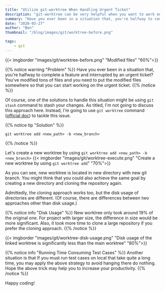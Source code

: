 ```yaml
---
title: "Utilize git-worktree When Handling Urgent Ticket"
description: "git-worktree can be very helpful when you want to work on another branch and leave current branch untouched"
summary: "Have you ever been in a situation that, you're halfway to complete a feature and interrupted by an urgent ticket? You've modified tons of files and you need to put the modified files somewhere so that you can start working on the urgent ticket." # For the post in lists.
date: "2020-03-27"
author: "Ben"
thumbnail: "/blog/images/git/worktree-before.png"

tags:
    - git
---
```

{{< imgborder "images/git/worktree-before.png" "Modified files" "60%">}}

{{% notice warning "Problem" %}}
Have you ever been in a situation that, you're halfway to complete a feature and interrupted by an urgent ticket? You've modified tons of files and you need to put the modified files somewhere so that you can start working on the urgent ticket.
{{% /notice %}}


Of course, one of the solutions to handle this situation might be using `git stash` command to stash your changes. As titled, I'm not going to discuss this approach here. Instead, I'm going to use `git worktree` command ([official doc](https://git-scm.com/docs/git-worktree)) to tackle this issue.

{{% notice tip "Solution" %}}
```shell
git worktree add <new_path> -b <new_branch>
```
{{% /notice %}}

Let's create a new worktree by using `git worktree add <new_path> -b <new_branch>`
{{< imgborder "images/git/worktree-execute.png" "Create a new worktree by using `git worktree add`" "70%">}}

As you can see, new worktree is located in new directory with new git branch. You might think that you could also achieve the same goal by creating a new directory and cloning the repository again.

Admittedly, the cloning approach works too, but the disk usage of directories are different. (Of course, there are differences between two approaches other than disk usage.)

{{% notice info "Disk Usage" %}}
New worktree only took around 19% of the original one. For project with larger size, the difference in size would be more significant. Also, it took more time to clone a large repository if you prefer the cloning approach.
{{% /notice %}}


{{< imgborder "images/git/worktree-disk-usage.png" "Disk usage of the linked worktree is significantly less than the main worktree" "80%">}}

{{% notice info "Running Time Consuming Test Cases" %}}
Another situation is that If you must run test cases on local that take quite a long time, you may apply the above strategy to avoid hanging there do nothing. Hope the above trick may help you to increase your productivity.
{{% /notice %}}

Happy coding!
